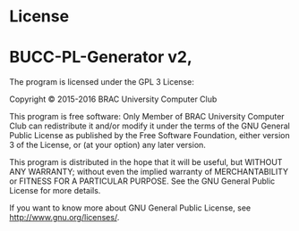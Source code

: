 # License
# BUCC-PL-Generator v2,


The program is licensed under the GPL 3 License:

Copyright © 2015-2016 BRAC University Computer Club

This program is free software: Only Member of BRAC University Computer Club can redistribute it and/or modify it under the terms of the GNU General Public License as published by the Free Software Foundation, either version 3 of the License, or (at your option) any later version.

This program is distributed in the hope that it will be useful, but WITHOUT ANY WARRANTY; without even the implied warranty of MERCHANTABILITY or FITNESS FOR A PARTICULAR PURPOSE. See the GNU General Public License for more details.

If you want to know more about GNU General Public License, see http://www.gnu.org/licenses/.
